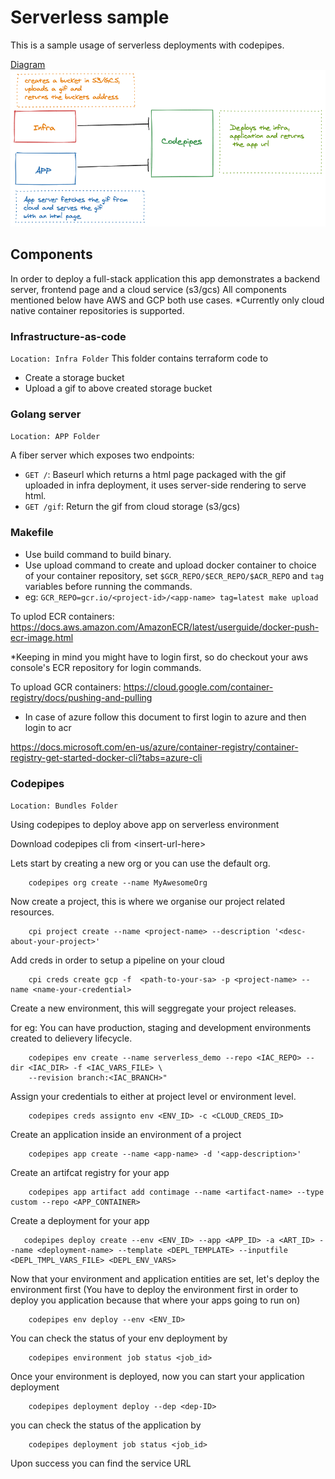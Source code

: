 # Serverless sample

This is a sample usage of serverless deployments with codepipes.


[Diagram](./overview.png) <img src="./overview.png" width="900">

## Components
In order to deploy a full-stack application this app demonstrates a backend server, frontend page and a cloud service (s3/gcs)
All components mentioned below have AWS and GCP both use cases.
*Currently only cloud native container repositories is supported.

### Infrastructure-as-code 
`Location: Infra Folder`
This folder contains terraform code to 
- Create a storage bucket
- Upload a gif to above created storage bucket

### Golang server
`Location: APP Folder`

A fiber server which exposes two endpoints:
- `GET /`: Baseurl which returns a html page packaged with the gif uploaded in infra deployment, it uses server-side rendering to serve html.
- `GET /gif`: Return the gif from cloud storage (s3/gcs)

### Makefile 
* Use build command to build binary.
* Use upload command to create and upload docker container to choice of your container repository, set `$GCR_REPO/$ECR_REPO/$ACR_REPO` and `tag` variables before running the commands.
* eg:  `GCR_REPO=gcr.io/<project-id>/<app-name> tag=latest make upload`

To uplod ECR containers: https://docs.aws.amazon.com/AmazonECR/latest/userguide/docker-push-ecr-image.html

*Keeping in mind you might have to login first, so do checkout your aws console's ECR repository for login commands.

To upload GCR containers: https://cloud.google.com/container-registry/docs/pushing-and-pulling

* In case of azure follow this document to first login to azure and then login to acr

https://docs.microsoft.com/en-us/azure/container-registry/container-registry-get-started-docker-cli?tabs=azure-cli

### Codepipes
`Location: Bundles Folder`

Using codepipes to deploy above app on serverless environment

Download codepipes cli from  \<insert-url-here>


Lets start by creating a new org or you can use the default org.
```
    codepipes org create --name MyAwesomeOrg
```

Now create a project, this is where we organise our project related resources.

```
    cpi project create --name <project-name> --description '<desc-about-your-project>'
```

Add creds in order to setup a pipeline on your cloud

```
    cpi creds create gcp -f  <path-to-your-sa> -p <project-name> --name <name-your-credential>
```
Create a new environment, this will seggregate your project releases.

for eg: You can have production, staging and development environments created to delievery lifecycle.
```
    codepipes env create --name serverless_demo --repo <IAC_REPO> --dir <IAC_DIR> -f <IAC_VARS_FILE> \
    --revision branch:<IAC_BRANCH>" 

```

Assign your credentials to either at project level or environment level.

```
    codepipes creds assignto env <ENV_ID> -c <CLOUD_CREDS_ID>
```

Create an application inside an environment of a project
```
    codepipes app create --name <app-name> -d '<app-description>'
```

Create an artifcat registry for your app
```
    codepipes app artifact add contimage --name <artifact-name> --type custom --repo <APP_CONTAINER>
```

Create a deployment for your app
```
   codepipes deploy create --env <ENV_ID> --app <APP_ID> -a <ART_ID> --name <deployment-name> --template <DEPL_TEMPLATE> --inputfile <DEPL_TMPL_VARS_FILE> <DEPL_ENV_VARS>
```

Now that your environment and application entities are set, let's deploy the environment first (You have to deploy the environment first in order to deploy you application because that where your apps going to run on)

```
    codepipes env deploy --env <ENV_ID>
```
You can check the status of your env deployment by
```
    codepipes environment job status <job_id> 
```
Once your environment is deployed, now you can start your application deployment

```
    codepipes deployment deploy --dep <dep-ID>
```

you can check the status of the application by
```
    codepipes deployment job status <job_id> 
```
Upon success you can find the service URL
